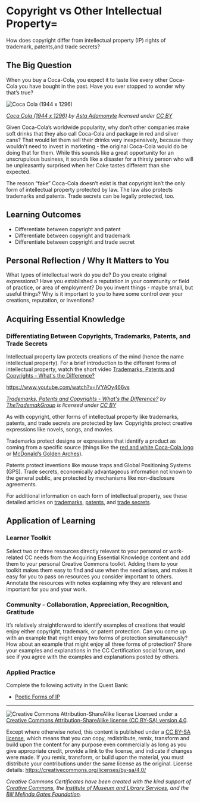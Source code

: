 # Copyright vs Other Intellectual Property= 

How does copyright differ from intellectual property (IP) rights of trademark, patents,and trade secrets?

## The Big Question

When you buy a Coca-Cola, you expect it to taste like every other Coca-Cola you have bought in the past. Have you ever stopped to wonder why that’s true?

![Coca Cola (1944 x 1296)](https://github.com/creativecommons/cc-cert-core/blob/master/images/copyright/coca-cola.jpg "Coca Cola (1944 x 1296)")

*[Coca Cola (1944 x 1296)](https://www.flickr.com/photos/astanita/5102794371/) by [Asta Adamonyte](https://www.flickr.com/photos/astanita/) licensed under [CC BY](https://creativecommons.org/licenses/by/2.0/)*

Given Coca-Cola’s worldwide popularity, why don’t other companies make soft drinks that they also call Coca-Cola and package in red and silver cans? That would let them sell their drinks very inexpensively, because they wouldn’t need to invest in marketing - the original Coca-Cola would do be doing that for them. While this sounds like a great opportunity for an unscrupulous business, it sounds like a disaster for a thirsty person who will be unpleasantly surprised when her Coke tastes different than she expected. 
 
The reason “fake” Coca-Cola doesn’t exist is that copyright isn’t the only form of intellectual property protected by law. The law also protects trademarks and patents. Trade secrets can be legally protected, too. 


## Learning Outcomes

* Differentiate between copyright and patent
* Differentiate between copyright and trademark
* Differentiate between copyright and trade secret

## Personal Reflection / Why It Matters to You  
  
What types of intellectual work do you do? Do you create original expressions? Have you established a reputation in your community or field of practice, or area of employment? Do you invent things - maybe small, but useful things? Why is it important to you to have some control over your creations, reputation, or inventions?

## Acquiring Essential Knowledge 

### Differentiating Between Copyrights, Trademarks, Patents, and Trade Secrets
 
Intellectual property law protects creations of the mind (hence the name intellectual property). For a brief introduction to the different forms of intellectual property, watch the short video [Trademarks, Patents and Copyrights - What's the Difference?](https://www.youtube.com/watch?v=IVYAOy466vs)

https://www.youtube.com/watch?v=IVYAOy466vs

*[Trademarks, Patents and Copyrights - What's the Difference?](https://www.youtube.com/watch?v=IVYAOy466vs) by [TheTrademakGroup](https://www.youtube.com/channel/UCo_2dUaT4k5dJYyzyzCnJkQ) is licensed under [CC BY](https://creativecommons.org/licenses/by/3.0)*



As with copyright, other forms of intellectual property like trademarks, patents, and trade secrets are protected by law. Copyrights protect creative expressions like novels, songs, and movies. 

Trademarks protect designs or expressions that identify a product as coming from a specific source (things like the [red and white Coca-Cola logo](https://commons.wikimedia.org/wiki/File:Coca-Cola_logo.svg) or [McDonald’s Golden Arches](https://commons.wikimedia.org/wiki/File:The_Golden_Arches_(2495820931).jpg)). 

Patents protect inventions like mouse traps and Global Positioning Systems (GPS). Trade secrets, economically advantageous information not known to the general public, are protected by mechanisms like non-disclosure agreements. 

For additional information on each form of intellectual property, see these detailed articles on [trademarks](https://en.wikipedia.org/wiki/Trademark), [patents](https://en.wikipedia.org/wiki/Patent), and [trade secrets](https://en.wikipedia.org/wiki/Trade_secret).


## Application of Learning

### Learner Toolkit

Select two or three resources directly relevant to your personal or work-related CC needs from the Acquiring Essential Knowledge content and add them to your personal Creative Commons toolkit. Adding them to your toolkit makes them easy to find and use when the need arises, and makes it easy for you to pass on resources you consider important to others. Annotate the resources with notes explaining why they are relevant and important for you and your work.

### Community - Collaboration, Appreciation, Recognition, Gratitude

It’s relatively straightforward to identify examples of creations that would enjoy either copyright, trademark, or patent protection. Can you come up with an example that might enjoy two forms of protection simultaneously? How about an example that might enjoy all three forms of protection? Share your examples and explanations in the CC Certification social forum, and see if you agree with the examples and explanations posted by others.

### Applied Practice

Complete the following activity in the Quest Bank:

* [Poetic Forms of IP](https://quests.creativecommons.org/assignments/poetic-ip)
----

![Creative Commons Attribution-ShareAlike license](https://github.com/creativecommons/cc-cert-lib/blob/master/images/cc-by-sa-88x31.png "CC BY-SA")
Licensed under a [Creative Commons Attribution-ShareAlike license (CC BY-SA) version 4.0](https://creativecommons.org/licenses/by-sa/4.0/).

Except where otherwise noted, this content is published under a [CC BY-SA license](https://creativecommons.org/licenses/by-sa/4.0/), which means that you can copy, redistribute, remix, transform and build upon the content for any purpose even commercially as long as you give appropriate credit, provide a link to the license, and indicate if changes were made. If you remix, transform, or build upon the material, you must distribute your contributions under the same license as the original.
License details: https://creativecommons.org/licenses/by-sa/4.0/

*Creative Commons Certificates have been created with the kind support of [Creative Commons](http://creativecommons.org/), the [Institute of Museum and Library Services](https://www.imls.gov/), and the [Bill  Melinda Gates Foundation](http://www.gatesfoundation.org/).*